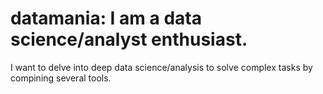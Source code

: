 # datamania: I am a data science/analyst enthusiast. 
I want to delve into deep data science/analysis to solve complex tasks by compining several tools.  
